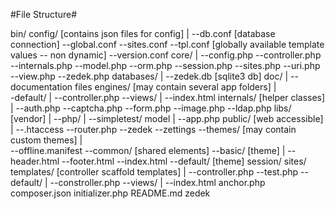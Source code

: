 #File Structure#

bin/
config/ [contains json files for config]
	|
	--db.conf [database connection]
	--global.conf
	--sites.conf
	--tpl.conf [globally available template values -- non dynamic]
	--version.conf
core/
	|
	--config.php
	--controller.php
	--internals.php
	--model.php
	--orm.php
	--session.php
	--sites.php
	--uri.php
	--view.php
	--zedek.php
databases/
	|
	--zedek.db [sqlite3 db]
doc/
	|
	--documentation files
engines/ [may contain several app folders]
	|	
	-default/
		|
		--controller.php
		--views/
			|
			--index.html
internals/ [helper classes]
	|
	--auth.php
	--captcha.php
	--form.php
	--image.php
	--ldap.php
libs/ [vendor]
	|
	--php/
		|
		--simpletest/
model
	|
	--app.php
public/ [web accessible]
	|
	--.htaccess
	--router.php
	--zedek
	--zettings
	--themes/ [may contain custom themes]
		|	
		--offline.manifest
		--common/ [shared elements]
		--basic/ [theme]
			|
			--header.html
			--footer.html
			--index.html
		--default/ [theme]
session/ 
sites/ 
templates/ [controller scaffold templates]
	|
	--controller.php
	--test.php
	--default/
		|
		--constroller.php
		--views/
			|
			--index.html
anchor.php
composer.json
initializer.php
README.md
zedek